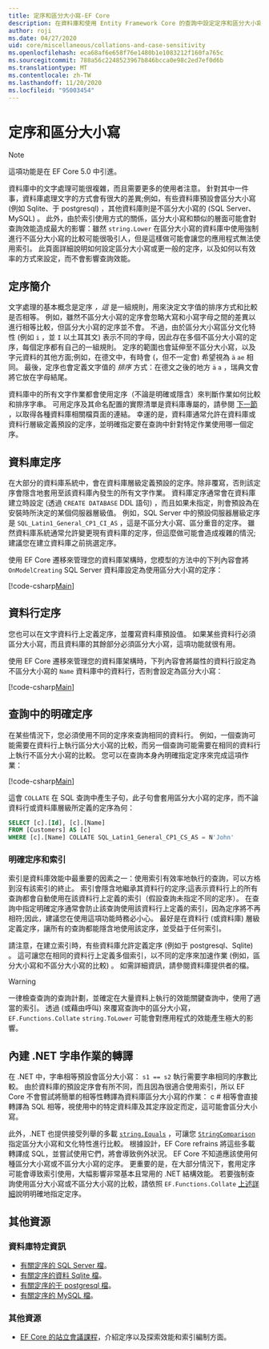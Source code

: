```yaml
---
title: 定序和區分大小寫-EF Core
description: 在資料庫和使用 Entity Framework Core 的查詢中設定定序和區分大小寫
author: roji
ms.date: 04/27/2020
uid: core/miscellaneous/collations-and-case-sensitivity
ms.openlocfilehash: eca68af6e658f76e1480b1e1083212f160fa765c
ms.sourcegitcommit: 788a56c2248523967b846bcca0e98c2ed7ef0d6b
ms.translationtype: MT
ms.contentlocale: zh-TW
ms.lasthandoff: 11/20/2020
ms.locfileid: "95003454"
---
```

# <a name="collations-and-case-sensitivity"></a>定序和區分大小寫

> [!NOTE]
> 這項功能是在 EF Core 5.0 中引進。

資料庫中的文字處理可能很複雜，而且需要更多的使用者注意。 針對其中一件事，資料庫處理文字的方式會有很大的差異;例如，有些資料庫預設會區分大小寫 (例如 Sqlite、于 postgresql) ，其他資料庫則是不區分大小寫的 (SQL Server、MySQL) 。 此外，由於索引使用方式的關係，區分大小寫和類似的層面可能會對查詢效能造成最大的影響：雖然 `string.Lower` 在區分大小寫的資料庫中使用強制進行不區分大小寫的比較可能很吸引人，但是這樣做可能會讓您的應用程式無法使用索引。 此頁面詳細說明如何設定區分大小寫或更一般的定序，以及如何以有效率的方式來設定，而不會影響查詢效能。

## <a name="introduction-to-collations"></a>定序簡介

文字處理的基本概念是定序 *，這* 是一組規則，用來決定文字值的排序方式和比較是否相等。 例如，雖然不區分大小寫的定序會忽略大寫和小寫字母之間的差異以進行相等比較，但區分大小寫的定序並不會。 不過，由於區分大小寫區分文化特性 (例如 `i` ，並 `I` 以土耳其文) 表示不同的字母，因此存在多個不區分大小寫的定序，每個定序都有自己的一組規則。 定序的範圍也會延伸至不區分大小寫，以及字元資料的其他方面;例如，在德文中，有時會 (，但不一定會) 希望視為 `ä` `ae` 相同。 最後，定序也會定義文字值的 *排序* 方式：在德文之後的地方 `ä` `a` ，瑞典文會將它放在字母結尾。

資料庫中的所有文字作業都會使用定序（不論是明確或隱含）來判斷作業如何比較和排序字串。 可用定序及其命名配置的實際清單是資料庫專屬的，請參閱 [下一節](#database-specific-information) ，以取得各種資料庫相關檔頁面的連結。 幸運的是，資料庫通常允許在資料庫或資料行層級定義預設的定序，並明確指定要在查詢中針對特定作業使用哪一個定序。

## <a name="database-collation"></a>資料庫定序

在大部分的資料庫系統中，會在資料庫層級定義預設的定序。除非覆寫，否則該定序會隱含地套用至該資料庫內發生的所有文字作業。 資料庫定序通常會在資料庫建立時設定 (透過 `CREATE DATABASE` DDL 語句) ，而且如果未指定，則會預設為在安裝時所決定的某個伺服器層級值。 例如，SQL Server 中的預設伺服器層級定序是 `SQL_Latin1_General_CP1_CI_AS` ，這是不區分大小寫、區分重音的定序。 雖然資料庫系統通常允許變更現有資料庫的定序，但這麼做可能會造成複雜的情況;建議您在建立資料庫之前挑選定序。

使用 EF Core 遷移來管理您的資料庫架構時，您模型的方法中的下列內容會將 `OnModelCreating` SQL Server 資料庫設定為使用區分大小寫的定序：

[!code-csharp[Main](../../../samples/core/Miscellaneous/Collations/Program.cs?range=40)]

## <a name="column-collation"></a>資料行定序

您也可以在文字資料行上定義定序，並覆寫資料庫預設值。 如果某些資料行必須區分大小寫，而且資料庫的其餘部分必須區分大小寫，這項功能就很有用。

使用 EF Core 遷移來管理您的資料庫架構時，下列內容會將屬性的資料行設定為不區分大小寫的 `Name` 資料庫中的資料行，否則會設定為區分大小寫：

[!code-csharp[Main](../../../samples/core/Miscellaneous/Collations/Program.cs?name=OnModelCreating&highlight=6)]

## <a name="explicit-collation-in-a-query"></a>查詢中的明確定序

在某些情況下，您必須使用不同的定序來查詢相同的資料行。 例如，一個查詢可能需要在資料行上執行區分大小寫的比較，而另一個查詢可能需要在相同的資料行上執行不區分大小寫的比較。 您可以在查詢本身內明確指定定序來完成這項作業：

[!code-csharp[Main](../../../samples/core/Miscellaneous/Collations/Program.cs?name=SimpleQueryCollation)]

這會 `COLLATE` 在 SQL 查詢中產生子句，此子句會套用區分大小寫的定序，而不論資料行或資料庫層級所定義的定序為何：

```sql
SELECT [c].[Id], [c].[Name]
FROM [Customers] AS [c]
WHERE [c].[Name] COLLATE SQL_Latin1_General_CP1_CS_AS = N'John'
```

### <a name="explicit-collations-and-indexes"></a>明確定序和索引

索引是資料庫效能中最重要的因素之一：使用索引有效率地執行的查詢，可以方格到沒有該索引的終止。 索引會隱含地繼承其資料行的定序;這表示資料行上的所有查詢都會自動使用在該資料行上定義的索引（假設查詢未指定不同的定序）。 在查詢中指定明確定序通常會防止該查詢使用該資料行上定義的索引，因為定序將不再相符;因此，建議您在使用這項功能時務必小心。 最好是在資料行 (或資料庫) 層級定義定序，讓所有的查詢都能隱含地使用該定序，並受益于任何索引。

請注意，在建立索引時，有些資料庫允許定義定序 (例如于 postgresql、Sqlite) 。 這可讓您在相同的資料行上定義多個索引，以不同的定序來加速作業 (例如，區分大小寫和不區分大小寫的比較) 。 如需詳細資訊，請參閱資料庫提供者的檔。

> [!WARNING]
> 一律檢查查詢的查詢計劃，並確定在大量資料上執行的效能關鍵查詢中，使用了適當的索引。 透過 (或藉由呼叫) 來覆寫查詢中的區分大小寫， `EF.Functions.Collate` `string.ToLower` 可能會對應用程式的效能產生極大的影響。

## <a name="translation-of-built-in-net-string-operations"></a>內建 .NET 字串作業的轉譯

在 .NET 中，字串相等預設會區分大小寫： `s1 == s2` 執行需要字串相同的序數比較。 由於資料庫的預設定序會有所不同，而且因為很適合使用索引，所以 EF Core 不會嘗試將簡單的相等性轉譯為資料庫區分大小寫的作業： c # 相等會直接轉譯為 SQL 相等，視使用中的特定資料庫及其定序設定而定，這可能會區分大小寫。

此外，.NET 也提供接受列舉的多載 [`string.Equals`](/dotnet/api/system.string.equals#System_String_Equals_System_String_System_StringComparison_) ，可讓您 [`StringComparison`](/dotnet/api/system.stringcomparison) 指定區分大小寫和文化特性進行比較。 根據設計，EF Core refrains 將這些多載轉譯成 SQL，並嘗試使用它們，將會導致例外狀況。 EF Core 不知道應該使用何種區分大小寫或不區分大小寫的定序。 更重要的是，在大部分情況下，套用定序可能會導致索引使用，大幅影響非常基本且常用的 .NET 結構效能。 若要強制查詢使用區分大小寫或不區分大小寫的比較，請依照 `EF.Functions.Collate` [上述詳細](#explicit-collations-and-indexes)說明明確地指定定序。

## <a name="additional-resources"></a>其他資源

### <a name="database-specific-information"></a>資料庫特定資訊

* [有關定序的 SQL Server 檔](/sql/relational-databases/collations/collation-and-unicode-support)。
* [有關定序的資料 Sqlite 檔](/dotnet/standard/data/sqlite/collation)。
* [有關定序的于 postgresql 檔](https://www.postgresql.org/docs/current/collation.html)。
* [有關定序的 MySQL 檔](https://dev.mysql.com/doc/refman/en/charset-general.html)。

### <a name="other-resources"></a>其他資源

* [EF Core 的站立會議課程](https://www.youtube.com/watch?v=OgMhLVa_VfA&list=PLdo4fOcmZ0oX-DBuRG4u58ZTAJgBAeQ-t&index=1)，介紹定序以及探索效能和索引編制方面。
